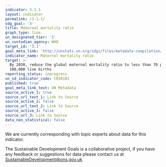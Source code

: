 ```yaml
---
indicator: 3.1.1
layout: indicator
permalink: /3-1-1/
sdg_goal: '3'
title: Maternal mortality ratio
graph_type: line
un_designated_tier: '2'
un_custodian_agency: WHO
target_id: '3.1'
goal_meta_link: 'http://unstats.un.org/sdgs/files/metadata-compilation/Metadata-Goal-3.pdf'
indicator_name: Maternal mortality ratio
target: >-
  By 2030, reduce the global maternal mortality ratio to less than 70 per
  100,000 live births
reporting_status: inprogress
un_sd_indicator_code: C030101
published: true
goal_meta_link_text: UN Metadata
source_active_1: true
source_url_text_1: Link to Source
source_active_2: false
source_url_text_2: Link to Source
source_active_3: false
source_url_3: Link to Source
data_non_statistical: false
---
```


We are currently corresponding with topic experts about data for this indicator. 

The Sustainable Development Goals is a collaborative project, if you have any feedback or suggestions for data please contact us at <SustainableDevelopment@ons.gov.uk>  

